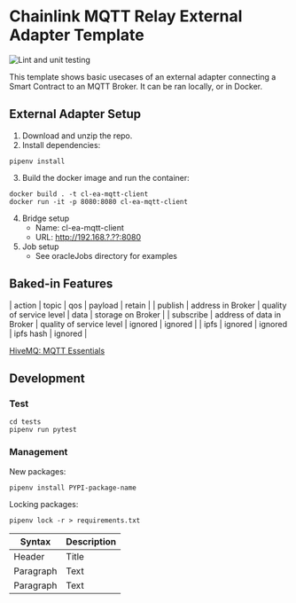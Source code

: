 # Chainlink MQTT Relay External Adapter Template

![Lint and unit testing](https://github.com/Briojas/CL-EA-MQTT-Client/workflows/Lint%20and%20unit%20testing/badge.svg)

This template shows basic usecases of an external adapter connecting a Smart Contract to an MQTT Broker. It can be ran locally, or in Docker.

## External Adapter Setup
1. Download and unzip the repo.
2. Install dependencies:
  ```
  pipenv install
  ```
3. Build the docker image and run the container:
  ```
  docker build . -t cl-ea-mqtt-client
  docker run -it -p 8080:8080 cl-ea-mqtt-client
  ```
4. Bridge setup
    - Name: cl-ea-mqtt-client
    - URL: http://192.168.?.??:8080
5. Job setup
    - See oracleJobs directory for examples
  
## Baked-in Features
| action | topic | qos | payload | retain |
| publish | address in Broker | quality of service level | data | storage on Broker |
| subscribe | address of data in Broker | quality of service level | ignored | ignored |
| ipfs | ignored | ignored | ipfs hash | ignored |

[HiveMQ: MQTT Essentials](https://www.hivemq.com/mqtt-essentials/)

## Development 
### Test
  ```
  cd tests
  pipenv run pytest
  ```
### Management
  New packages:
  ```
  pipenv install PYPI-package-name
  ```
  Locking packages:
  ```
  pipenv lock -r > requirements.txt
  ```

| Syntax | Description |
| ----------- | ----------- |
| Header | Title |
| Paragraph | Text |
| Paragraph | Text |